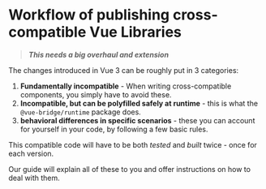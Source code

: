 # Workflow of publishing cross-compatible Vue Libraries

> _**This needs a big overhaul and extension**_

The changes introduced in Vue 3 can be roughly put in 3 categories:

1. **Fundamentally incompatible** - When writing cross-compatible components, you simply have to avoid these.
2. **Incompatible, but can be polyfilled safely at runtime** - this is what the `@vue-bridge/runtime` package does.
3. **behavioral differences in specific scenarios** - these you can account for yourself in your code, by following a few basic rules.

This compatible code will have to be both _tested_ and _built_ twice - once for each version. 

Our guide will explain all of these to you and offer instructions on how to deal with them.